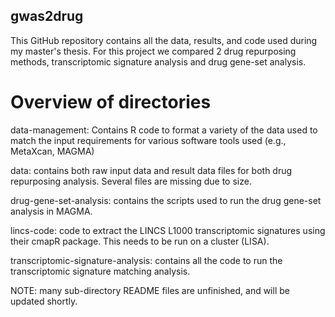 ## gwas2drug ##

This GitHub repository contains all the data, results, and code used during my master's thesis. For this project we compared 2 drug repurposing methods, transcriptomic signature analysis and drug gene-set analysis. 

# Overview of directories

data-management: Contains R code to format a variety of the data used to match the input requirements for various software tools used (e.g., MetaXcan, MAGMA)

data: contains both raw input data and result data files for both drug repurposing analysis. Several files are missing due to size. 

drug-gene-set-analysis: contains the scripts used to run the drug gene-set analysis in MAGMA. 

lincs-code: code to extract the LINCS L1000 transcriptomic signatures using their cmapR package. This needs to be run on a cluster (LISA). 

transcriptomic-signature-analysis: contains all the code to run the transcriptomic signature matching analysis. 

NOTE: many sub-directory README files are unfinished, and will be updated shortly. 

